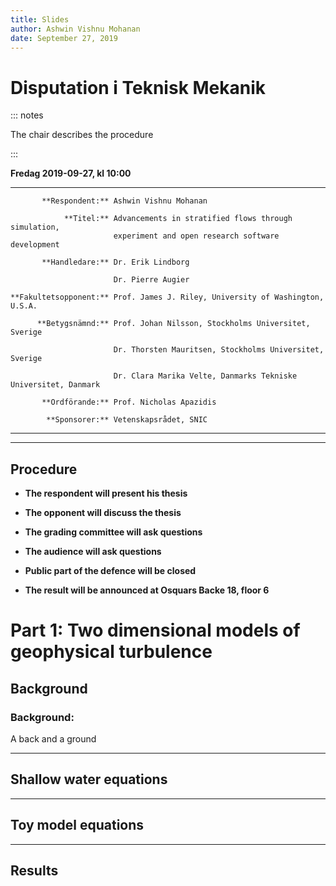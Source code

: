 ```yaml
---
title: Slides
author: Ashwin Vishnu Mohanan
date: September 27, 2019
---
```


# Disputation i Teknisk Mekanik

::: notes

  The chair describes the procedure

:::


**Fredag 2019-09-27, kl 10:00**

-------------------------- ----------------------------------------------------------------
           **Respondent:** Ashwin Vishnu Mohanan

                **Titel:** Advancements in stratified flows through simulation,
                           experiment and open research software development

           **Handledare:** Dr. Erik Lindborg

                           Dr. Pierre Augier

    **Fakultetsopponent:** Prof. James J. Riley, University of Washington, U.S.A.

          **Betygsnämnd:** Prof. Johan Nilsson, Stockholms Universitet, Sverige

                           Dr. Thorsten Mauritsen, Stockholms Universitet, Sverige

                           Dr. Clara Marika Velte, Danmarks Tekniske Universitet, Danmark

           **Ordförande:** Prof. Nicholas Apazidis

            **Sponsorer:** Vetenskapsrådet, SNIC

-------------------------- ----------------------------------------------------------------

---

## Procedure


-   **The respondent will present his thesis**

-   **The opponent will discuss the thesis**

-   **The grading committee will ask questions**

-   **The audience will ask questions**

-   **Public part of the defence will be closed**

-   **The result will be announced at Osquars Backe 18, floor 6**



# Part 1: Two dimensional models of geophysical turbulence

## Background

### Background:

A back and a ground

---

## Shallow water equations


---

## Toy model equations


---

## Results

